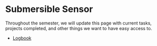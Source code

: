 # Submersible Sensor

Throughout the semester, we will update this page with current tasks, projects completed,
and other things we want to have easy access to.


* [Logbook](./logs/week1/week1.md)

